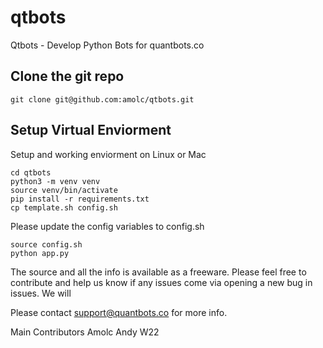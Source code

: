 # qtbots
Qtbots - Develop Python Bots for quantbots.co 


## Clone the git repo 
    git clone git@github.com:amolc/qtbots.git

## Setup Virtual Enviorment

Setup and working enviorment on Linux or Mac

    cd qtbots
    python3 -m venv venv
    source venv/bin/activate
    pip install -r requirements.txt
    cp template.sh config.sh
    

Please update the config variables to config.sh

    source config.sh
    python app.py
    

The source and all the info is available as a freeware. Please feel free to contribute and help us know if any issues come via opening a new bug in issues. We will

Please contact support@quantbots.co for more info. 



Main Contributors
Amolc
Andy W22
